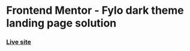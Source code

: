 # Frontend Mentor - Fylo dark theme landing page solution
### [Live site](https://sweet-heliotrope-0bd25b.netlify.app)
